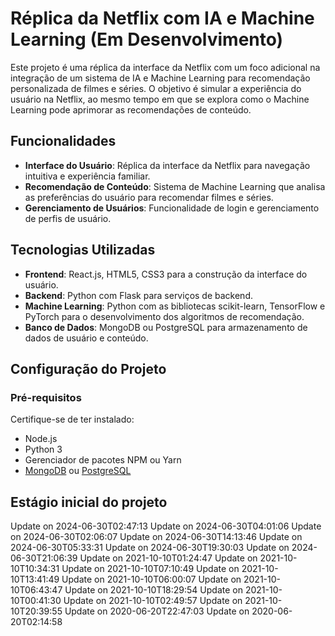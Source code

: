 # Réplica da Netflix com IA e Machine Learning (Em Desenvolvimento)

Este projeto é uma réplica da interface da Netflix com um foco adicional na integração de um sistema de IA e Machine Learning para recomendação personalizada de filmes e séries. O objetivo é simular a experiência do usuário na Netflix, ao mesmo tempo em que se explora como o Machine Learning pode aprimorar as recomendações de conteúdo.

## Funcionalidades

- **Interface do Usuário**: Réplica da interface da Netflix para navegação intuitiva e experiência familiar.
- **Recomendação de Conteúdo**: Sistema de Machine Learning que analisa as preferências do usuário para recomendar filmes e séries.
- **Gerenciamento de Usuários**: Funcionalidade de login e gerenciamento de perfis de usuário.

## Tecnologias Utilizadas

- **Frontend**: React.js, HTML5, CSS3 para a construção da interface do usuário.
- **Backend**: Python com Flask para serviços de backend.
- **Machine Learning**: Python com as bibliotecas scikit-learn, TensorFlow e PyTorch para o desenvolvimento dos algoritmos de recomendação.
- **Banco de Dados**: MongoDB ou PostgreSQL para armazenamento de dados de usuário e conteúdo.

## Configuração do Projeto

### Pré-requisitos

Certifique-se de ter instalado:
- Node.js
- Python 3
- Gerenciador de pacotes NPM ou Yarn
- [MongoDB](https://www.mongodb.com/try/download/community) ou [PostgreSQL](https://www.postgresql.org/download/)

## Estágio inicial do projeto
Update on 2024-06-30T02:47:13
Update on 2024-06-30T04:01:06
Update on 2024-06-30T02:06:07
Update on 2024-06-30T14:13:46
Update on 2024-06-30T05:33:31
Update on 2024-06-30T19:30:03
Update on 2024-06-30T21:06:39
Update on 2021-10-10T01:24:47
Update on 2021-10-10T10:34:31
Update on 2021-10-10T07:10:49
Update on 2021-10-10T13:41:49
Update on 2021-10-10T06:00:07
Update on 2021-10-10T06:43:47
Update on 2021-10-10T18:29:54
Update on 2021-10-10T00:41:30
Update on 2021-10-10T02:49:57
Update on 2021-10-10T20:39:55
Update on 2020-06-20T22:47:03
Update on 2020-06-20T02:14:58

